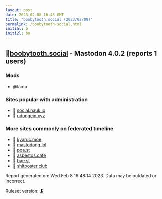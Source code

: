 ```yaml
---
layout: post
date: 2023-02-08 16:48 GMT
title: "boobytooth.social (2023/02/08)"
permalink: /boobytooth-social.html
initial: b
initi2l: bo
---
```


## 🐘[boobytooth.social](https://boobytooth.social) - Mastodon 4.0.2 (reports 1 users)

### Mods
 * @lamp

### Sites popular with administration

* 🐘 [social.nauk.io](/social-nauk-io.html)
* 🐘 [udongein.xyz](/udongein-xyz.html)

### More sites commonly on federated timeline

* 🐘 [kyaruc.moe](/kyaruc-moe.html)
* 🧸 [mastodong.lol](/mastodong-lol.html)
* 🧸 [poa.st](/poa-st.html)
* 🧸 [asbestos.cafe](/asbestos-cafe.html)
* 🧸 [bae.st](/bae-st.html)
* 🧸 [shitposter.club](/shitposter-club.html)

Report generated on: Wed Feb  8 16:48:14 2023. Data may be outdated or incorrect.

Ruleset version: [🗜](/version-clamp)

